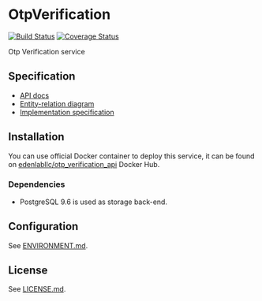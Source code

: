 # OtpVerification
[![Build Status](https://travis-ci.org/edenlabllc/otp_verification.api.svg?branch=master)](https://travis-ci.org/edenlabllc/otp_verification.api) [![Coverage Status](https://coveralls.io/repos/github/edenlabllc/otp_verification.api/badge.svg?branch=master)](https://coveralls.io/github/edenlabllc/otp_verification.api?branch=master)

Otp Verification service

## Specification

- [API docs](https://ehealthmisapi1.docs.apiary.io/#reference/public.-medical-service-provider-integration-layer/otp-verification)
- [Entity-relation diagram](docs/erd.pdf)
- [Implementation specification](http://docs.sam59.apiary.io)

## Installation

You can use official Docker container to deploy this service, it can be found on [edenlabllc/otp_verification_api](https://hub.docker.com/r/edenlabllc/otp_verification_api/) Docker Hub.

### Dependencies

- PostgreSQL 9.6 is used as storage back-end.

## Configuration

See [ENVIRONMENT.md](docs/ENVIRONMENT.md).

## License

See [LICENSE.md](LICENSE.md).
